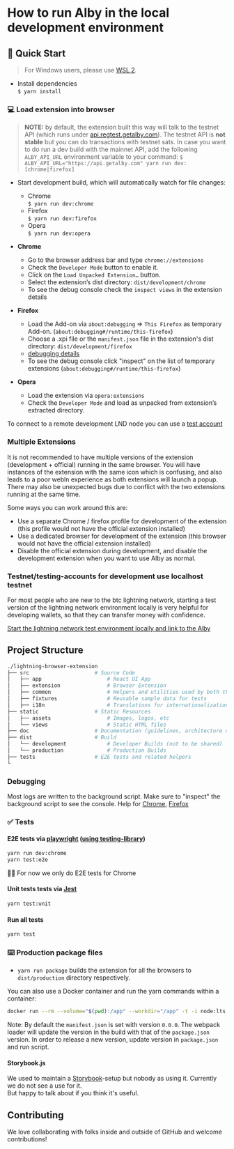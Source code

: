 # How to run Alby in the local development environment

## 🚀 Quick Start

> For Windows users, please use [WSL 2](https://learn.microsoft.com/en-us/windows/wsl/install).

- Install dependencies\
  `$ yarn install`

### 💻 Load extension into browser

> **NOTE:** by default, the extension built this way will talk to the testnet API (which runs under [api.regtest.getalby.com](https://api.regtest.getalby.com)). The testnet API is **not stable** but you can do transactions with testnet sats. In case you want to do run a dev build with the mainnet API, add the following `ALBY_API_URL` environment variable to your command: `$ ALBY_API_URL="https://api.getalby.com" yarn run dev:[chrome|firefox]`

- Start development build, which will automatically watch for file changes:

  - Chrome\
    `$ yarn run dev:chrome`
  - Firefox\
    `$ yarn run dev:firefox`
  - Opera\
     `$ yarn run dev:opera`

- **Chrome**

  - Go to the browser address bar and type `chrome://extensions`
  - Check the `Developer Mode` button to enable it.
  - Click on the `Load Unpacked Extension…` button.
  - Select the extension’s dist directory: `dist/development/chrome`
  - To see the debug console check the `inspect views` in the extension details

- **Firefox**

  - Load the Add-on via `about:debugging` => `This Firefox` as temporary Add-on. (`about:debugging#/runtime/this-firefox`)
  - Choose a .xpi file or the `manifest.json` file in the extension's dist directory: `dist/development/firefox`
  - [debugging details](https://extensionworkshop.com/documentation/develop/debugging/#debugging_popups)
  - To see the debug console click "inspect" on the list of temporary extensions (`about:debugging#/runtime/this-firefox`)

- **Opera**

  - Load the extension via `opera:extensions`
  - Check the `Developer Mode` and load as unpacked from extension’s extracted directory.

To connect to a remote development LND node you can use a [test account](https://github.com/bumi/lightning-browser-extension/wiki/Test-setup)

### Multiple Extensions

It is not recommended to have multiple versions of the extension (development + official) running in the same browser. You will have instances of the extension with the same icon which is confusing, and also leads to a poor webln experience as both extensions will launch a popup. There may also be unexpected bugs due to conflict with the two extensions running at the same time.

Some ways you can work around this are:

- Use a separate Chrome / firefox profile for development of the extension (this profile would not have the official extension installed)
- Use a dedicated browser for development of the extension (this browser would not have the official extension installed)
- Disable the official extension during development, and disable the development extension when you want to use Alby as normal.

### Testnet/testing-accounts for development use localhost testnet

For most people who are new to the btc lightning network, starting a test version of the lightning network environment locally is very helpful for developing wallets, so that they can transfer money with confidence.

[Start the lightning network test environment locally and link to the Alby](https://github.com/getAlby/lightning-browser-extension/wiki/Start-the-lightning-network-test-environment-locally-and-link-to-the-Alby)

## Project Structure

```bash
./lightning-browser-extension
├── src                     # Source Code
│   ├── app                     # React UI App
│   ├── extension               # Browser Extension
│   ├── common                  # Helpers and utilities used by both the React App and the Browser Extension
│   ├── fixtures                # Reusable sample data for tests
│   ├── i18n                    # Translations for internationalization
├── static                  # Static Resources
│   ├── assets                  # Images, logos, etc
│   └── views                   # Static HTML files
├── doc                     # Documentation (guidelines, architecture docs, etc)
├── dist                    # Build
│   └── development             # Developer Builds (not to be shared)
│   └── production              # Production Builds
├── tests                   # E2E tests and related helpers
└
```

### Debugging

Most logs are written to the background script. Make sure to "inspect" the background script to see the console. Help for [Chrome](https://developer.chrome.com/docs/extensions/mv3/tut_debugging/), [Firefox](https://extensionworkshop.com/documentation/develop/debugging/)

### :white_check_mark: Tests

#### E2E tests via [playwright](https://playwright.dev) ([using testing-library](https://testing-library.com/docs/pptr-testing-library/intro/))

```bash
yarn run dev:chrome
yarn test:e2e
```

:tipping_hand_woman: For now we only do E2E tests for Chrome

#### Unit tests tests via [Jest](https://jestjs.io)

```bash
yarn test:unit
```

#### Run all tests

```bash
yarn test
```

### ⌨️ Production package files

- `yarn run package` builds the extension for all the browsers to `dist/production` directory respectively.

You can also use a Docker container and run the yarn commands within a container:

```bash
docker run --rm --volume="$(pwd):/app" --workdir="/app" -t -i node:lts "yarn install && yarn run package"
```

Note: By default the `manifest.json` is set with version `0.0.0`. The webpack loader will update the version in the build with that of the `package.json` version. In order to release a new version, update version in `package.json` and run script.

#### Storybook.js

We used to maintain a [Storybook](https://storybook.js.org)-setup but nobody as using it. Currently we do not see a use for it.\
But happy to talk about if you think it's useful.

## Contributing

We love collaborating with folks inside and outside of GitHub and welcome contributions!
